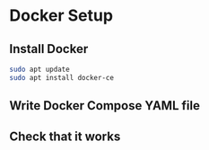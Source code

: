 # Docker Setup

## Install Docker

```bash
sudo apt update
sudo apt install docker-ce
```

## Write Docker Compose YAML file

## Check that it works
